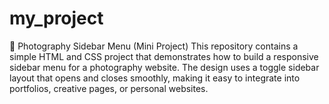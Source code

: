 # my_project
📸 Photography Sidebar Menu (Mini Project)  This repository contains a simple HTML and CSS project that demonstrates how to build a responsive sidebar menu for a photography website. The design uses a toggle sidebar layout that opens and closes smoothly, making it easy to integrate into portfolios, creative pages, or personal websites.
